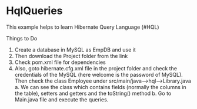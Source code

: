 # HqlQueries
This example helps to learn Hibernate Query Language (#HQL)



Things to Do
1. Create a database in MySQL as EmpDB and use it
2. Then download the Project folder from the link
3. Check pom.xml file for dependencies
4. Also, goto hibernate.cfg.xml file in the project folder and check the credentials of the MySQL (here welcome is the password of MySQL).
Then check the class Employee under src/main/java-->hql-->Library.java
a. We can see the class which contains fields (normally the columns in the table), setters and getters and the toString() method
b. Go to Main.java file and execute the queries.
